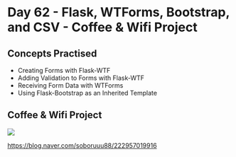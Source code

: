 # Day 62 - Flask, WTForms, Bootstrap, and CSV - Coffee & Wifi Project
## Concepts Practised
- Creating Forms with Flask-WTF
- Adding Validation to Forms with Flask-WTF
- Receiving Form Data with WTForms
- Using Flask-Bootstrap as an Inherited Template
## Coffee & Wifi Project
<img src="https://postfiles.pstatic.net/MjAyMjEyMTVfMzUg/MDAxNjcxMTAzMDQxMDA0.pkN1N-wp3mOneg4PRE9jVnIoZ1R6Fbaii2blHksZjz0g.bvlb_O5f5iDaFlnciOe7vZD05vP-r8ejB0sR3pY_D7Ig.GIF.soboruuu88/completed.gif?type=w773">

https://blog.naver.com/soboruuu88/222957019916
